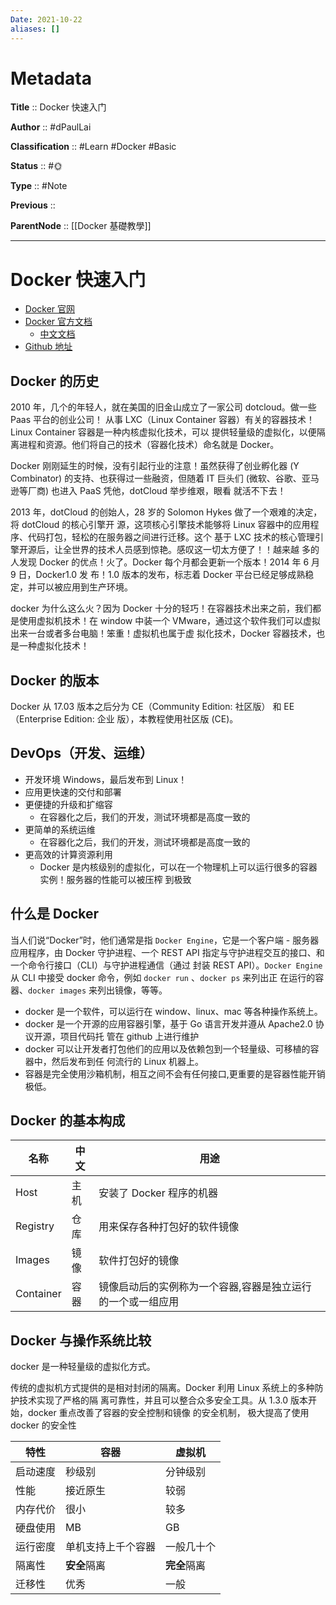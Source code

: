 ```yaml
---
Date: 2021-10-22
aliases: []
---
```


# Metadata

**Title** :: Docker 快速入门

**Author** :: #dPaulLai

**Classification** :: #Learn #Docker #Basic

**Status** :: #🌞 

**Type** :: #Note

**Previous** ::

**ParentNode** :: [[Docker 基礎教學]]

---
# Docker 快速入门

- [Docker 官网 ](https://www.docker.com/)
- [Docker 官方文档 ](https://docs.docker.com/)
  - [中文文档 ](https://dockerdocs.cn/)
- [Github 地址 ](https://github.com/docker/docker-ce)

## Docker 的历史

2010 年，几个的年轻人，就在美国的旧金山成立了一家公司 dotcloud。做一些 Paas 平台的创业公司！ 从事 LXC（Linux Container 容器）有关的容器技术！Linux Container 容器是一种内核虚拟化技术，可以 提供轻量级的虚拟化，以便隔离进程和资源。他们将自己的技术（容器化技术）命名就是 Docker。

Docker 刚刚延生的时候，没有引起行业的注意！虽然获得了创业孵化器 (Y Combinator) 的支持、也获得过一些融资，但随着 IT 巨头们 (微软、谷歌、亚马逊等厂商) 也进入 PaaS 凭他，dotCloud 举步维艰，眼看 就活不下去！

2013 年，dotCloud 的创始人，28 岁的 Solomon Hykes 做了一个艰难的决定，将 dotCloud 的核心引擎开 源，这项核心引擎技术能够将 Linux 容器中的应用程序、代码打包，轻松的在服务器之间进行迁移。这个 基于 LXC 技术的核心管理引擎开源后，让全世界的技术人员感到惊艳。感叹这一切太方便了！！越来越 多的人发现 Docker 的优点！火了。Docker 每个月都会更新一个版本！2014 年 6 月 9 日，Docker1.0 发 布！1.0 版本的发布，标志着 Docker 平台已经足够成熟稳定，并可以被应用到生产环境。

docker 为什么这么火？因为 Docker 十分的轻巧！在容器技术出来之前，我们都是使用虚拟机技术！在 window 中装一个 VMware，通过这个软件我们可以虚拟出来一台或者多台电脑！笨重！虚拟机也属于虚 拟化技术，Docker 容器技术，也是一种虚拟化技术！

## Docker 的版本

Docker 从 17.03 版本之后分为 CE（Community Edition: 社区版） 和 EE（Enterprise Edition: 企业 版），本教程使用社区版 (CE)。

## DevOps（开发、运维）

- 开发环境 Windows，最后发布到 Linux！
- 应用更快速的交付和部署
- 更便捷的升级和扩缩容
  - 在容器化之后，我们的开发，测试环境都是高度一致的
- 更简单的系统运维
  - 在容器化之后，我们的开发，测试环境都是高度一致的
- 更高效的计算资源利用
  - Docker 是内核级别的虚拟化，可以在一个物理机上可以运行很多的容器实例！服务器的性能可以被压榨 到极致

## 什么是 Docker

当人们说“Docker”时，他们通常是指 `Docker Engine`，它是一个客户端 - 服务器应用程序，由 Docker 守护进程、一个 REST API 指定与守护进程交互的接口、和一个命令行接口（CLI）与守护进程通信（通过 封装 REST API）。`Docker Engine` 从 CLI 中接受 docker 命令，例如 `docker run` 、`docker ps` 来列出正 在运行的容器、`docker images` 来列出镜像，等等。

- docker 是一个软件，可以运行在 window、linux、mac 等各种操作系统上。
- docker 是一个开源的应用容器引擎，基于 Go 语言开发并遵从 Apache2.0 协议开源，项目代码托 管在 github 上进行维护
- docker 可以让开发者打包他们的应用以及依赖包到一个轻量级、可移植的容器中，然后发布到任 何流行的 Linux 机器上。
- 容器是完全使用沙箱机制，相互之间不会有任何接口,更重要的是容器性能开销极低。

## Docker 的基本构成

| 名称        | 中文 | 用途                             |
| --------- | -- | ------------------------------ |
| Host      | 主机 | 安装了 Docker 程序的机器               |
| Registry  | 仓库 | 用来保存各种打包好的软件镜像                 |
| Images    | 镜像 | 软件打包好的镜像                       |
| Container | 容器 | 镜像启动后的实例称为一个容器,容器是独立运行的一个或一组应用 |

## Docker 与操作系统比较

docker 是一种轻量级的虚拟化方式。

传统的虚拟机方式提供的是相对封闭的隔离。Docker 利用 Linux 系统上的多种防护技术实现了严格的隔 离可靠性，并且可以整合众多安全工具。从 1.3.0 版本开始，docker 重点改善了容器的安全控制和镜像 的安全机制， 极大提高了使用 docker 的安全性

| 特性     | 容器               | 虚拟机       |
| -------- | ------------------ | ------------ |
| 启动速度 | 秒级别             | 分钟级别     |
| 性能     | 接近原生           | 较弱         |
| 内存代价 | 很小               | 较多         | 
| 硬盘使用 | MB                 | GB           |
| 运行密度 | 单机支持上千个容器 | 一般几十个   |
| 隔离性   | **安全**隔离       | **完全**隔离 |
| 迁移性   | 优秀               | 一般         |
